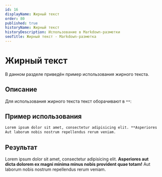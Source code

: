 ```yaml
---
id: 16
displayName: Жирный текст
order: 80
published: true
historyName: Жирный текст
historyDescription: Использование в Markdown-разметки
seoTitle: Жирный текст - Markdown-разметка
---
```


# Жирный текст
В данном разделе приведён пример использования жирного текста.


## Описание
Для использования жирного текста текст оборачивают в `**`:


## Пример использования
```md
Lorem ipsum dolor sit amet, consectetur adipisicing elit. **Asperiores aut dicta dolorem ex magni minima minus nobis provident quae totam!**
Aut laborum nobis nostrum repellendus rerum veniam.
```


## Результат
Lorem ipsum dolor sit amet, consectetur adipisicing elit. **Asperiores aut dicta dolorem ex magni minima minus nobis provident quae totam!**
Aut laborum nobis nostrum repellendus rerum veniam.
